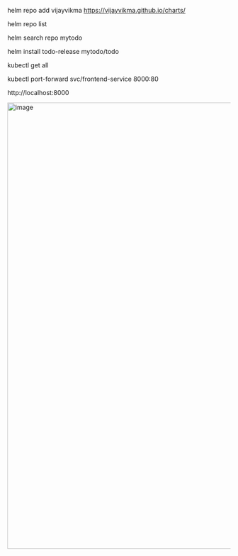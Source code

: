 helm repo add vijayvikma https://vijayvikma.github.io/charts/ 

helm repo list

helm search repo mytodo

helm install todo-release mytodo/todo

kubectl get all 

kubectl port-forward svc/frontend-service 8000:80 

http://localhost:8000

<img width="1007" alt="image" src="https://github.com/user-attachments/assets/c1ce02f1-edd6-474e-8f56-f79373e5596e">


